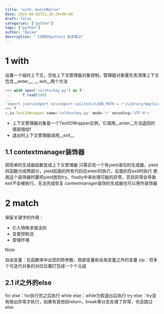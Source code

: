 ```yaml
---
title: "with、match和else"
date: 2025-09-02T21:36:29+08:00
draft: false
categories: ["python"]
tags: ["python"]
author: "Baike"
description: "《流畅的python》阅读笔记"
---
```


# 1	with
设置一个临时上下文，交给上下文管理器对象控制，管理器对象要负责清理上下文
包含__enter__, __ exit__两个方法
```js
>>> with open("coldturkey.py") as f:
...     f.read(100)
...
'import json\nimport os\nimport sqlite3\n\nDB_PATH = r"/Library/Application Support/Cold Turkey/data-app.'
>>> f
<_io.TextIOWrapper name='coldturkey.py' mode='r' encoding='UTF-8'>
```
- 上下文管理器对象是一个TextIOWrapper实例，它调用__enter__方法返回的值赋值给f
- 退出时上下文管理器调用__exit__
## 1.1	contextmanager装饰器
把简单的生成器函数变成上下文管理器
只需实现一个有yield语句的生成器，yield将函数分成两部分，yield前面的所有代码在enter时执行，后面的在exit时执行
使用这个装饰器时要把yield放到try、finally中来处理可能的异常，否则异常会导致exit不会被执行，无法完成恢复
contextmansger装饰的生成器也可以用作装饰器
# 2	match
保留关键字的作用：
- 引入特殊求值法则
- 变更控制流
- 管理环境
>[!note]
>自由变量：在函数体中出现的除参数、局部变量和全局变量之外的变量
>zip：将多个可迭代对象的对应位置打包成一个个元组

## 2.1	if之外的else
for else：for执行完之后执行
while else：while为假退出后执行
try else：try没有抛出异常才执行，如果有其他如return、break等分支处理了异常，也会跳过else
